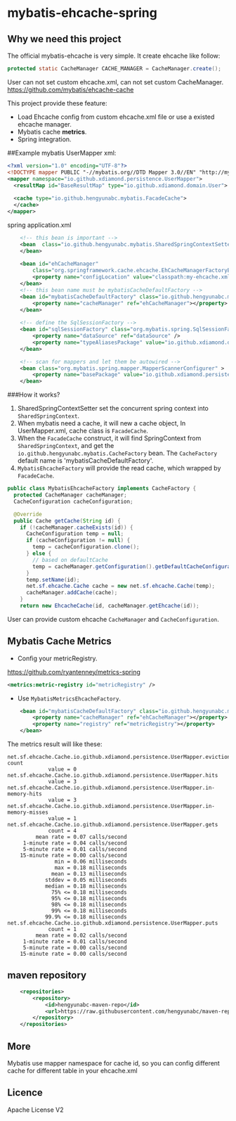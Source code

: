 ﻿# mybatis-ehcache-spring

## Why we need this project
The official mybatis-ehcache is very simple. It create ehcache like follow:
```java
protected static CacheManager CACHE_MANAGER = CacheManager.create();
```
User can not set custom ehcache.xml, can not set custom CacheManager.
https://github.com/mybatis/ehcache-cache

This project provide these feature:
* Load Ehcache config from custom ehcache.xml file or use a existed ehcache manager.
* Mybatis cache **metrics**.
* Spring integration.

##Example
mybatis UserMapper xml:
```xml
<?xml version="1.0" encoding="UTF-8"?>
<!DOCTYPE mapper PUBLIC "-//mybatis.org//DTD Mapper 3.0//EN" "http://mybatis.org/dtd/mybatis-3-mapper.dtd">
<mapper namespace="io.github.xdiamond.persistence.UserMapper">
  <resultMap id="BaseResultMap" type="io.github.xdiamond.domain.User">
  
  <cache type="io.github.hengyunabc.mybatis.FacadeCache">
  </cache>
</mapper>
```
spring application.xml
```xml
    <!-- this bean is important -->
	<bean  class="io.github.hengyunabc.mybatis.SharedSpringContextSetter">
	</bean>
	
	<bean id="ehCacheManager"
		class="org.springframework.cache.ehcache.EhCacheManagerFactoryBean">
		<property name="configLocation" value="classpath:my-ehcache.xml" />
	</bean>
	<!-- this bean name must be mybatisCacheDefaultFactory -->
	<bean id="mybatisCacheDefaultFactory" class="io.github.hengyunabc.mybatis.MybatisEhcacheFactory">
		<property name="cacheManager" ref="ehCacheManager"></property>
	</bean>
	
	<!-- define the SqlSessionFactory -->
	<bean id="sqlSessionFactory" class="org.mybatis.spring.SqlSessionFactoryBean" >
		<property name="dataSource" ref="dataSource" />
		<property name="typeAliasesPackage" value="io.github.xdiamond.domain" />
	</bean>

	<!-- scan for mappers and let them be autowired -->
	<bean class="org.mybatis.spring.mapper.MapperScannerConfigurer" >
		<property name="basePackage" value="io.github.xdiamond.persistence" />
	</bean>
```
###How it works?
1. SharedSpringContextSetter set the concurrent spring context into `SharedSpringContext`.
1. When mybatis need a cache, it will new a cache object, In UserMapper.xml, cache class is `FacadeCache`.
2. When the `FacadeCache` construct, it will find SpringContext from `SharedSpringContext`, and get the `io.github.hengyunabc.mybatis.CacheFactory` bean. The `CacheFactory` default name is 'mybatisCacheDefaultFactory'.
3. `MybatisEhcacheFactory` will provide the read cache, which wrapped by `FacadeCache`.
```java
public class MybatisEhcacheFactory implements CacheFactory {
  protected CacheManager cacheManager;
  CacheConfiguration cacheConfiguration;

  @Override
  public Cache getCache(String id) {
    if (!cacheManager.cacheExists(id)) {
      CacheConfiguration temp = null;
      if (cacheConfiguration != null) {
        temp = cacheConfiguration.clone();
      } else {
        // based on defaultCache
        temp = cacheManager.getConfiguration().getDefaultCacheConfiguration().clone();
      }
      temp.setName(id);
      net.sf.ehcache.Cache cache = new net.sf.ehcache.Cache(temp);
      cacheManager.addCache(cache);
    }
    return new EhcacheCache(id, cacheManager.getEhcache(id));
```
User can provide custom ehcache `CacheManager` and `CacheConfiguration`.

## Mybatis Cache Metrics
*  Config your metricRegistry.

https://github.com/ryantenney/metrics-spring

```xml
<metrics:metric-registry id="metricRegistry" />
```

* Use `MybatisMetricsEhcacheFactory`.

```xml
	<bean id="mybatisCacheDefaultFactory" class="io.github.hengyunabc.mybatis.MybatisMetricsEhcacheFactory">
		<property name="cacheManager" ref="ehCacheManager"></property>
		<property name="registry" ref="metricRegistry"></property>
	</bean>
```
The metrics result will like these:
```
net.sf.ehcache.Cache.io.github.xdiamond.persistence.UserMapper.eviction-count
             value = 0
net.sf.ehcache.Cache.io.github.xdiamond.persistence.UserMapper.hits
             value = 3
net.sf.ehcache.Cache.io.github.xdiamond.persistence.UserMapper.in-memory-hits
             value = 3
net.sf.ehcache.Cache.io.github.xdiamond.persistence.UserMapper.in-memory-misses
             value = 1
net.sf.ehcache.Cache.io.github.xdiamond.persistence.UserMapper.gets
             count = 4
         mean rate = 0.07 calls/second
     1-minute rate = 0.04 calls/second
     5-minute rate = 0.01 calls/second
    15-minute rate = 0.00 calls/second
               min = 0.06 milliseconds
               max = 0.18 milliseconds
              mean = 0.13 milliseconds
            stddev = 0.05 milliseconds
            median = 0.18 milliseconds
              75% <= 0.18 milliseconds
              95% <= 0.18 milliseconds
              98% <= 0.18 milliseconds
              99% <= 0.18 milliseconds
            99.9% <= 0.18 milliseconds
net.sf.ehcache.Cache.io.github.xdiamond.persistence.UserMapper.puts
             count = 1
         mean rate = 0.02 calls/second
     1-minute rate = 0.01 calls/second
     5-minute rate = 0.00 calls/second
    15-minute rate = 0.00 calls/second
```

## maven repository
```xml
	<repositories>
		<repository>
			<id>hengyunabc-maven-repo</id>
			<url>https://raw.githubusercontent.com/hengyunabc/maven-repo/master/repository</url>
		</repository>
	</repositories>
```

## More
Mybatis use mapper namespace for cache id, so you can config different cache for different table in your ehcache.xml

## Licence
Apache License V2
